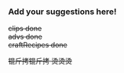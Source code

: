 ### Add your suggestions here!
~~clips done~~  
~~advs  done~~  
~~craftRecipes done~~  
  
~~锟斤拷锟斤拷 烫烫烫~~  
